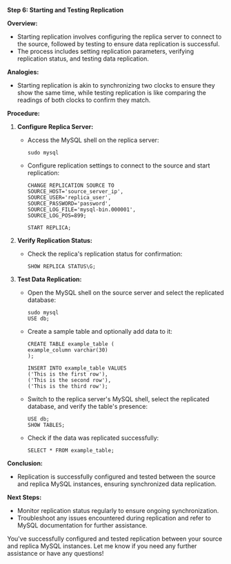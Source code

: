 **Step 6: Starting and Testing Replication**

**Overview:**
- Starting replication involves configuring the replica server to connect to the source, followed by testing to ensure data replication is successful.
- The process includes setting replication parameters, verifying replication status, and testing data replication.

**Analogies:**
- Starting replication is akin to synchronizing two clocks to ensure they show the same time, while testing replication is like comparing the readings of both clocks to confirm they match.

**Procedure:**
1. **Configure Replica Server:**
   - Access the MySQL shell on the replica server:
     ```
     sudo mysql
     ```
   - Configure replication settings to connect to the source and start replication:
     ```
     CHANGE REPLICATION SOURCE TO
     SOURCE_HOST='source_server_ip',
     SOURCE_USER='replica_user',
     SOURCE_PASSWORD='password',
     SOURCE_LOG_FILE='mysql-bin.000001',
     SOURCE_LOG_POS=899;

     START REPLICA;
     ```

2. **Verify Replication Status:**
   - Check the replica's replication status for confirmation:
     ```
     SHOW REPLICA STATUS\G;
     ```

3. **Test Data Replication:**
   - Open the MySQL shell on the source server and select the replicated database:
     ```
     sudo mysql
     USE db;
     ```
   - Create a sample table and optionally add data to it:
     ```
     CREATE TABLE example_table (
     example_column varchar(30)
     );

     INSERT INTO example_table VALUES
     ('This is the first row'),
     ('This is the second row'),
     ('This is the third row');
     ```
   - Switch to the replica server's MySQL shell, select the replicated database, and verify the table's presence:
     ```
     USE db;
     SHOW TABLES;
     ```
   - Check if the data was replicated successfully:
     ```
     SELECT * FROM example_table;
     ```

**Conclusion:**
- Replication is successfully configured and tested between the source and replica MySQL instances, ensuring synchronized data replication.

**Next Steps:**
- Monitor replication status regularly to ensure ongoing synchronization.
- Troubleshoot any issues encountered during replication and refer to MySQL documentation for further assistance.

You've successfully configured and tested replication between your source and replica MySQL instances. Let me know if you need any further assistance or have any questions!
